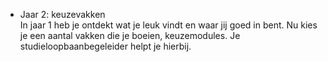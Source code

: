 * Jaar 2: keuzevakken  
In jaar 1 heb je ontdekt wat je leuk vindt en waar jij goed in bent. Nu kies
je een aantal vakken die je boeien, keuzemodules. Je studieloopbaanbegeleider
helpt je hierbij.